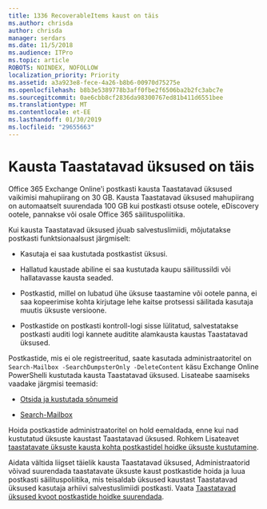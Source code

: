 ```yaml
---
title: 1336 RecoverableItems kaust on täis
ms.author: chrisda
author: chrisda
manager: serdars
ms.date: 11/5/2018
ms.audience: ITPro
ms.topic: article
ROBOTS: NOINDEX, NOFOLLOW
localization_priority: Priority
ms.assetid: a3a923e8-fece-4a26-b8b6-00970d75275e
ms.openlocfilehash: b8b3e5389778b3aff0fbe2f6506ba2b2fc3abc7e
ms.sourcegitcommit: 0ae6cbb8cf2836da98300767ed81b411d6551bee
ms.translationtype: MT
ms.contentlocale: et-EE
ms.lasthandoff: 01/30/2019
ms.locfileid: "29655663"
---
```

# <a name="the-recoverable-items-folder-is-full"></a>Kausta Taastatavad üksused on täis

Office 365 Exchange Online'i postkasti kausta Taastatavad üksused vaikimisi mahupiirang on 30 GB. Kausta Taastatavad üksused mahupiirang on automaatselt suurendada 100 GB kui postkasti otsuse ootele, eDiscovery ootele, pannakse või osale Office 365 säilituspoliitika.
  
Kui kausta Taastatavad üksused jõuab salvestuslimiidi, mõjutatakse postkasti funktsionaalsust järgmiselt:
  
- Kasutaja ei saa kustutada postkastist üksusi.
    
- Hallatud kaustade abiline ei saa kustutada kaupu säilitussildi või hallatavasse kausta seaded.
    
- Postkastid, millel on lubatud ühe üksuse taastamine või ootele panna, ei saa kopeerimise kohta kirjutage lehe kaitse protsessi säilitada kasutaja muutis üksuste versioone.
    
- Postkastide on postkasti kontroll-logi sisse lülitatud, salvestatakse postkasti auditi logi kannete auditite alamkausta kaustas Taastatavad üksused.
    
Postkastide, mis ei ole registreeritud, saate kasutada administraatoritel on `Search-Mailbox -SearchDumpsterOnly -DeleteContent` käsu Exchange Online PowerShelli kustutada kausta Taastatavad üksused. Lisateabe saamiseks vaadake järgmisi teemasid: 
  
- [Otsida ja kustutada sõnumeid](https://docs.microsoft.com/office365/securitycompliance/search-for-and-delete-messagesadmin-help)
    
- [Search-Mailbox](https://docs.microsoft.com/powershell/module/exchange/mailboxes/Search-Mailbox)
    
Hoida postkastide administraatoritel on hold eemaldada, enne kui nad kustutatud üksuste kaustast Taastatavad üksused. Rohkem Lisateavet [taastatavate üksuste kausta kohta postkastidel hoidke üksuste kustutamine](https://docs.microsoft.com/office365/securitycompliance/delete-items-in-the-recoverable-items-folder-of-mailboxes-on-hold).
  
Aidata vältida liigset täielik kausta Taastatavad üksused, Administraatorid võivad suurendada taastatavate üksuste kaust postkastide hoida ja luua postkasti säilituspoliitika, mis teisaldab üksused kaustast Taastatavad üksused kasutaja arhiivi salvestuslimiidi postkasti. Vaata [Taastatavad üksused kvoot postkastide hoidke suurendada](https://docs.microsoft.com/office365/securitycompliance/increase-the-recoverable-quota-for-mailboxes-on-hold).
  

